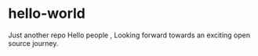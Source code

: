 # hello-world
Just another repo
Hello people , Looking forward towards an exciting open source journey.
